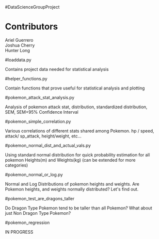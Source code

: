 #DataScienceGroupProject
# Contributors
Ariel Guerrero    
Joshua Cherry   
Hunter Long   


#loaddata.py

Contains project data needed for statistical analysis

#helper_functions.py   

Contain functions that prove useful for statistical analysis and plotting

#pokemon_attack_stat_analysis.py   

Analysis of pokemon attack stat, distribution, standardized distribution, SEM, SEM+95% Confidence Interval

#pokemon_simple_correlation.py   

Various correlations of different stats shared among Pokemon. hp / speed, attack/ sp_attack, height/weight, etc...

#pokemon_normal_dist_and_actual_vals.py   

Using standard normal distribution for quick probability estimation for all pokemon Heights(m) and Weights(kg) (can be extended for more categories)

#pokemon_normal_or_log.py   

Normal and Log Distributions of pokemon heights and weights. Are Pokemon heights, and weights normally distributed? Let's find out.

#pokemon_test_are_dragons_taller   

Do Dragon Type Pokemon tend to be taller than all Pokemon?  What about just Non Dragon Type Pokemon?

#pokemon_regression    

IN PROGRESS
